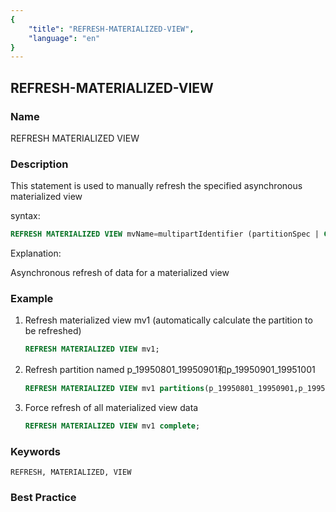 ```yaml
---
{
    "title": "REFRESH-MATERIALIZED-VIEW",
    "language": "en"
}
---
```


<!--
Licensed to the Apache Software Foundation (ASF) under one
or more contributor license agreements.  See the NOTICE file
distributed with this work for additional information
regarding copyright ownership.  The ASF licenses this file
to you under the Apache License, Version 2.0 (the
"License"); you may not use this file except in compliance
with the License.  You may obtain a copy of the License at

  http://www.apache.org/licenses/LICENSE-2.0

Unless required by applicable law or agreed to in writing,
software distributed under the License is distributed on an
"AS IS" BASIS, WITHOUT WARRANTIES OR CONDITIONS OF ANY
KIND, either express or implied.  See the License for the
specific language governing permissions and limitations
under the License.
-->

## REFRESH-MATERIALIZED-VIEW

### Name

REFRESH MATERIALIZED VIEW

### Description

This statement is used to manually refresh the specified asynchronous materialized view

syntax:

```sql
REFRESH MATERIALIZED VIEW mvName=multipartIdentifier (partitionSpec | COMPLETE)? 
```

Explanation:

Asynchronous refresh of data for a materialized view

### Example

1. Refresh materialized view mv1 (automatically calculate the partition to be refreshed)

    ```sql
    REFRESH MATERIALIZED VIEW mv1;
    ```

2. Refresh partition named p_19950801_19950901和p_19950901_19951001

    ```sql
    REFRESH MATERIALIZED VIEW mv1 partitions(p_19950801_19950901,p_19950901_19951001);
    ```
 
3. Force refresh of all materialized view data

    ```sql
    REFRESH MATERIALIZED VIEW mv1 complete;
    ```
   
### Keywords

    REFRESH, MATERIALIZED, VIEW

### Best Practice

